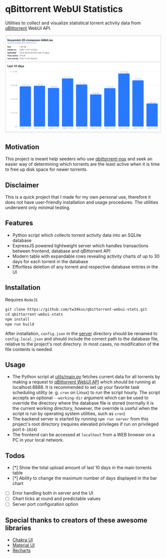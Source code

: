 # qBittorrent WebUI Statistics
Utilities to collect and visualize statistical torrent activity data from [qBittorrent](https://github.com/qbittorrent/qBittorrent) WebUI API.

![Individual torrent view demo](docs/demo-scr.png)

## Motivation
This project is meant help seeders who use [qbittorrent-nox](https://github.com/qbittorrent/qBittorrent) and seek an easier way of determining which torrents are the least active when it is time to free up disk space for newer torrents.

## Disclaimer
This is a quick project that I made for my own personal use, therefore it does not have user-friendly installation and usage procedures. The utilities underwent only minimal testing.

## Features
- Python script which collects torrent activity data into an SQLite database
- ExpressJS powered lightweight server which handles transactions between frontend, database and qBittorrent API
- Modern table with expandable rows revealing activity charts of up to 30 days for each torrent in the database
- Effortless deletion of any torrent and respective database entries in the UI

## Installation
Requires `NodeJS`
```
git clone https://github.com/tw34kus/qbittorrent-webui-stats.git
cd qbittorrent-webui-stats
npm install
npm run build
```
After installation, `config.json` in the [server](server) directory should be renamed to `config.local.json` and should include the correct path to the database file, relative to the project's root directory. In most cases, no modification of the file contents is needed.

## Usage
- The Python script at [utils/main.py](utils/main.py) fetches current data for all torrents by making a request to [qBittorrent WebUI API](https://github.com/qbittorrent/qBittorrent/wiki/WebUI-API-(qBittorrent-4.1)) which should be running at localhost:8888. It is recommended to set up your favorite task scheduling utility (e. g. `cron` on Linux) to run the script hourly. The script accepts an optional `--working-dir` argument which can be used to override the directory where the database file is stored (normally it is the current working directory, however, the override is useful when the script is run by operating system utilities, such as `cron`)
- The backend server is started by running `npm run server` from this project's root directory (requires elevated privileges if run on privileged port `0-1024`)
- The frontend can be accessed at `localhost` from a WEB browser on a PC in your local network.

## Todos
- [*] Show the total upload amount of last 10 days in the main torrents table
- [*] Ability to change the maximum number of days displayed in the bar chart
- [ ] Error handling both in server and the UI
- [ ] Chart ticks at round and predictable values
- [ ] Server port configuration option

## Special thanks to creators of these awesome libraries
- [Chakra UI](https://github.com/chakra-ui/chakra-ui)
- [Material UI](https://github.com/mui-org/material-ui)
- [Recharts](https://github.com/recharts/recharts)
